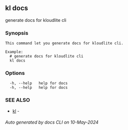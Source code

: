 ## kl docs

generate docs for kloudlite cli

### Synopsis

```
This command let you generate docs for kloudlite cli.

Example:
  # generate docs for kloudlite cli
  kl docs

```

### Options

```
  -h, --help   help for docs
  -h, --help   help for docs
```

### SEE ALSO

* [kl](kl.md)  - 

###### Auto generated by docs CLI on 10-May-2024
